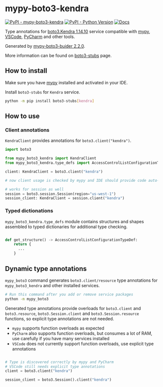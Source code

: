 # mypy-boto3-kendra

[![PyPI - mypy-boto3-kendra](https://img.shields.io/pypi/v/mypy-boto3-kendra.svg?color=blue)](https://pypi.org/project/mypy-boto3-kendra)
[![PyPI - Python Version](https://img.shields.io/pypi/pyversions/mypy-boto3-kendra.svg?color=blue)](https://pypi.org/project/mypy-boto3-kendra)
[![Docs](https://img.shields.io/readthedocs/mypy-boto3-builder.svg?color=blue)](https://mypy-boto3-builder.readthedocs.io/)

Type annotations for
[boto3.Kendra 1.14.10](https://boto3.amazonaws.com/v1/documentation/api/1.14.10/reference/services/kendra.html#Kendra) service
compatible with [mypy](https://github.com/python/mypy), [VSCode](https://code.visualstudio.com/),
[PyCharm](https://www.jetbrains.com/pycharm/) and other tools.

Generated by [mypy-boto3-buider 2.2.0](https://github.com/vemel/mypy_boto3_builder).

More information can be found on [boto3-stubs](https://pypi.org/project/boto3-stubs/) page.

## How to install

Make sure you have [mypy](https://github.com/python/mypy) installed and activated in your IDE.

Install `boto3-stubs` for `Kendra` service.

```bash
python -m pip install boto3-stubs[kendra]
```

## How to use

### Client annotations

`KendraClient` provides annotations for `boto3.client("kendra")`.

```python
import boto3

from mypy_boto3_kendra import KendraClient
from mypy_boto3_kendra.type_defs import AccessControlListConfigurationTypeDef, ...

client: KendraClient = boto3.client("kendra")

# now client usage is checked by mypy and IDE should provide code auto-complete

# works for session as well
session = boto3.session.Session(region="us-west-1")
session_client: KendraClient = session.client("kendra")
```








### Typed dictionations

`mypy_boto3_kendra.type_defs` module contains structures and shapes assembled
to typed dictionaries for additional type checking.

```python

def get_structure() -> AccessControlListConfigurationTypeDef:
    return {
      ...
    }
```


## Dynamic type annotations

`mypy_boto3` command generates `boto3.client/resource` type annotations for
`mypy_boto3_kendra` and other installed services.

```bash
# Run this command after you add or remove service packages
python -m mypy_boto3
```

Generated type annotations provide overloads for `boto3.client` and `boto3.resource`,
`boto3.Session.client` and `boto3.Session.resource` functions,
so explicit type annotations are not needed.

- `mypy` supports function overloads as expected
- `PyCharm` also supports function overloads, but consumes a lot of RAM, use carefully if you have many services installed
- `VSCode` does not currently support function overloads, use explicit type annotations

```python

# Type is discovered correctly by mypy and PyCharm
# VSCode still needs explicit type annotations
client = boto3.client("kendra")

session_client = boto3.Session().client("kendra")
```
